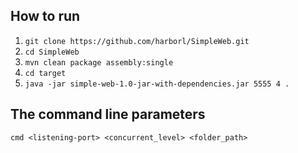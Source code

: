 ## How to run

1. `git clone https://github.com/harborl/SimpleWeb.git`
2. `cd SimpleWeb`
3. `mvn clean package assembly:single`
4. `cd target`
5. `java -jar simple-web-1.0-jar-with-dependencies.jar 5555 4 .`

## The command line parameters
```
cmd <listening-port> <concurrent_level> <folder_path>
```
